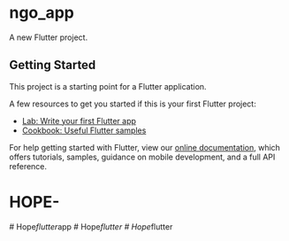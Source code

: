 # ngo_app

A new Flutter project.

## Getting Started

This project is a starting point for a Flutter application.

A few resources to get you started if this is your first Flutter project:

- [Lab: Write your first Flutter app](https://flutter.dev/docs/get-started/codelab)
- [Cookbook: Useful Flutter samples](https://flutter.dev/docs/cookbook)

For help getting started with Flutter, view our
[online documentation](https://flutter.dev/docs), which offers tutorials,
samples, guidance on mobile development, and a full API reference.
# HOPE-
#   H o p e _ f l u t t e r _ a p p  
 #   H o p e _ f l u t t e r  
 #   H o p e _ f l u t t e r  
 